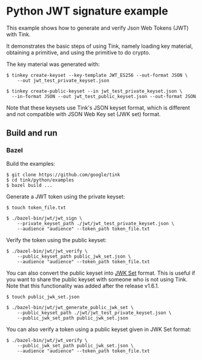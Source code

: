 # Python JWT signature example

This example shows how to generate and verify Json Web Tokens (JWT) with Tink.

It demonstrates the basic steps of using Tink, namely loading key material,
obtaining a primitive, and using the primitive to do crypto.

The key material was generated with:

```shell
$ tinkey create-keyset --key-template JWT_ES256 --out-format JSON \
    --out jwt_test_private_keyset.json

$ tinkey create-public-keyset --in jwt_test_private_keyset.json \
  --in-format JSON --out jwt_test_public_keyset.json --out-format JSON
```

Note that these keysets use Tink's JSON keyset format, which is different and
not compatible with JSON Web Key set (JWK set) format.

## Build and run

### Bazel

Build the examples:

```shell
$ git clone https://github.com/google/tink
$ cd tink/python/examples
$ bazel build ...
```

Generate a JWT token using the private keyset:

```shell
$ touch token_file.txt

$ ./bazel-bin/jwt/jwt_sign \
    --private_keyset_path ./jwt/jwt_test_private_keyset.json \
    --audience "audience" --token_path token_file.txt
```

Verify the token using the public keyset:

```shell
$ ./bazel-bin/jwt/jwt_verify \
    --public_keyset_path public_jwk_set.json \
    --audience "audience" --token_path token_file.txt
```

You can also convert the public keyset into
[JWK Set](https://datatracker.ietf.org/doc/html/rfc7517#section-5) format. This
is useful if you want to share the public keyset with someone who is not using
Tink. Note that this functionality was added after the release v1.6.1.

```shell
$ touch public_jwk_set.json

$ ./bazel-bin/jwt/jwt_generate_public_jwk_set \
    --public_keyset_path ./jwt/jwt_test_private_keyset.json \
    --public_jwk_set_path public_jwk_set.json
```

You can also verify a token using a public keyset given in JWK Set format:

```shell
$ ./bazel-bin/jwt/jwt_verify \
    --public_jwk_set_path public_jwk_set.json \
    --audience "audience" --token_path token_file.txt
```

